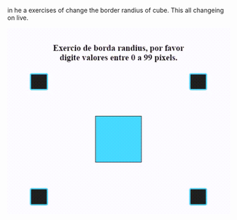 in he a exercises of change the border randius of cube. This all changeing on live.

![Gif exercises 2](https://github.com/codigoperfeito/Exercises/blob/main/Javascript/exercises-2/gif.gif?raw=true)
